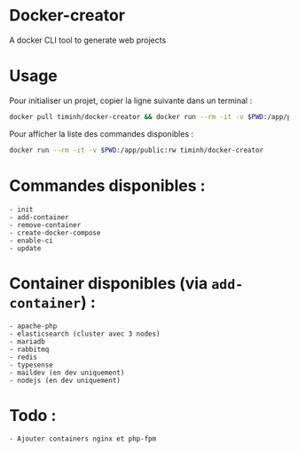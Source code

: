 # Docker-creator
A docker CLI tool to generate web projects

# Usage
Pour initialiser un projet, copier la ligne suivante dans un terminal : 

```bash
docker pull timinh/docker-creator && docker run --rm -it -v $PWD:/app/public:rw timinh/docker-creator init
```
Pour afficher la liste des commandes disponibles : 

```bash
docker run --rm -it -v $PWD:/app/public:rw timinh/docker-creator
```

# Commandes disponibles :
    - init
    - add-container
    - remove-container
    - create-docker-compose
    - enable-ci
    - update

# Container disponibles (via `add-container`) : 
    - apache-php
    - elasticsearch (cluster avec 3 nodes)
    - mariadb
    - rabbitmq
    - redis
    - typesense
    - maildev (en dev uniquement)
    - nodejs (en dev uniquement)

# Todo :
    - Ajouter containers nginx et php-fpm